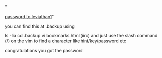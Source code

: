"<DT><A HREF="http://leviathan.labs.overthewire.org/passwordus.html | This will be fixed later, the password for leviathan1 is 3QJ3TgzHDq" ADD_DATE="1155384634" LAST_CHARSET="ISO-8859-1" ID="rdf:#$2wIU71">password to leviathan1</A>"

you can find this at .backup using

ls -lia
cd .backup
vi bookmarks.html (iirc)
and just use the slash command (/) on the vim to find a character like hint/key/password etc

congratulations you got the password
